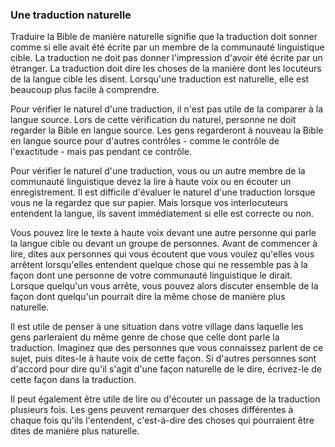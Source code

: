 ### Une traduction naturelle

Traduire la Bible de manière naturelle signifie que la traduction doit sonner comme si elle avait été écrite par un membre de la communauté linguistique cible. La traduction ne doit pas donner l'impression d'avoir été écrite par un étranger. La traduction doit dire les choses de la manière dont les locuteurs de la langue cible les disent. Lorsqu'une traduction est naturelle, elle est beaucoup plus facile à comprendre.

Pour vérifier le naturel d'une traduction, il n'est pas utile de la comparer à la langue source. Lors de cette vérification du naturel, personne ne doit regarder la Bible en langue source. Les gens regarderont à nouveau la Bible en langue source pour d'autres contrôles - comme le contrôle de l'exactitude - mais pas pendant ce contrôle.

Pour vérifier le naturel d'une traduction, vous ou un autre membre de la communauté linguistique devez la lire à haute voix ou en écouter un enregistrement. Il est difficile d'évaluer le naturel d'une traduction lorsque vous ne la regardez que sur papier. Mais lorsque vos interlocuteurs entendent la langue, ils savent immédiatement si elle est correcte ou non.

Vous pouvez lire le texte à haute voix devant une autre personne qui parle la langue cible ou devant un groupe de personnes. Avant de commencer à lire, dites aux personnes qui vous écoutent que vous voulez qu'elles vous arrêtent lorsqu'elles entendent quelque chose qui ne ressemble pas à la façon dont une personne de votre communauté linguistique le dirait. Lorsque quelqu'un vous arrête, vous pouvez alors discuter ensemble de la façon dont quelqu'un pourrait dire la même chose de manière plus naturelle.

Il est utile de penser à une situation dans votre village dans laquelle les gens parleraient du même genre de chose que celle dont parle la traduction. Imaginez que des personnes que vous connaissez parlent de ce sujet, puis dites-le à haute voix de cette façon. Si d'autres personnes sont d'accord pour dire qu'il s'agit d'une façon naturelle de le dire, écrivez-le de cette façon dans la traduction.

Il peut également être utile de lire ou d'écouter un passage de la traduction plusieurs fois. Les gens peuvent remarquer des choses différentes à chaque fois qu'ils l'entendent, c'est-à-dire des choses qui pourraient être dites de manière plus naturelle.

